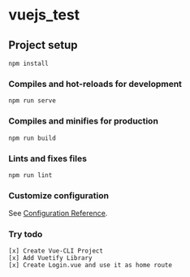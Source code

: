 # vuejs_test

## Project setup
```
npm install
```

### Compiles and hot-reloads for development
```
npm run serve
```

### Compiles and minifies for production
```
npm run build
```

### Lints and fixes files
```
npm run lint
```

### Customize configuration
See [Configuration Reference](https://cli.vuejs.org/config/).

### Try todo
```
[x] Create Vue-CLI Project
[x] Add Vuetify Library
[x] Create Login.vue and use it as home route
```
